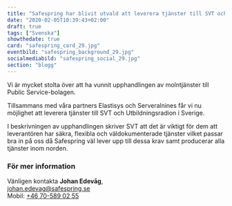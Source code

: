```yaml
---
title: "Safespring har blivit utvald att leverera tjänster till SVT och UR"
date: "2020-02-05T10:39:43+02:00"
draft: true
tags: ["Svenska"]
showthedate: true
card: "safespring_card_29.jpg"
eventbild: "safespring_background_29.jpg"
socialmediabild: "safespring_social_29.jpg"
section: "blogg"
---
```


<div class="ingress"><p>Vi är mycket stolta över att ha vunnit upphandlingen av molntjänster till Public Service-bolagen.</p></div>

Tillsammans med våra partners Elastisys och Serveralnines får vi nu möjlighet att leverera tjänster till SVT och Utbildningsradion i Sverige.

I beskrivningen av upphandlingen skriver SVT att det är viktigt för dem att leverantören har säkra, flexibla och väldokumenterade tjänster vilket passar bra in på oss då Safespring väl lever upp till dessa krav samt producerar alla tjänster inom norden.


### För mer information

Vänligen kontakta <b>Johan Edevåg</b>,<br>
<a href="mailto:johan.edevag@safespring.se">johan.edevag@safespring.se</a><br>
Mobil: <a href="tel:+46705890255">+46 70-589 02 55</a>
